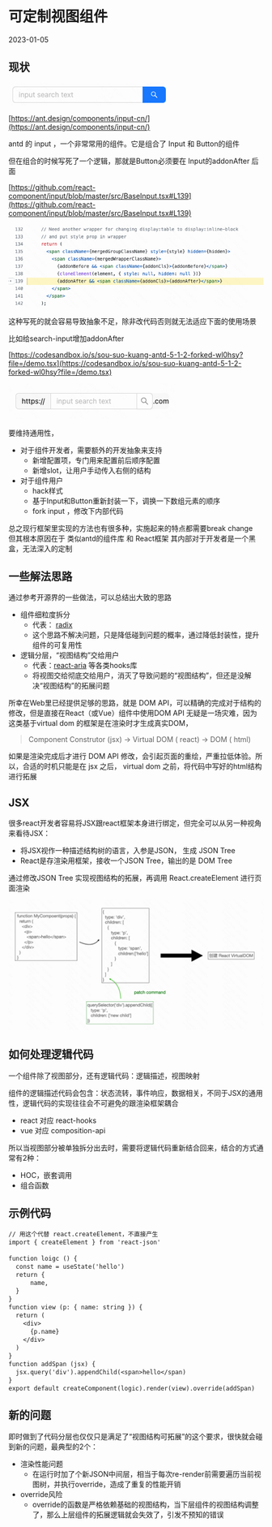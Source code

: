 # 可定制视图组件
2023-01-05

## 现状
![image.png](/images/23-1.png)

[https://ant.design/components/input-cn/](https://ant.design/components/input-cn/)

antd 的 input ，一个非常常用的组件。它是组合了 Input 和 Button的组件

但在组合的时候写死了一个逻辑，那就是Button必须要在 Input的addonAfter 后面

[https://github.com/react-component/input/blob/master/src/BaseInput.tsx#L139](https://github.com/react-component/input/blob/master/src/BaseInput.tsx#L139)

![image.png](/images/23-2.png)

这种写死的就会容易导致抽象不足，除非改代码否则就无法适应下面的使用场景

比如给search-input增加addonAfter

[https://codesandbox.io/s/sou-suo-kuang-antd-5-1-2-forked-wl0hsy?file=/demo.tsx](https://codesandbox.io/s/sou-suo-kuang-antd-5-1-2-forked-wl0hsy?file=/demo.tsx)

![image.png](/images/23-3.png)

要维持通用性，

- 对于组件开发者，需要额外的开发抽象来支持
   - 新增配置项，专门用来配置前后顺序配置
   - 新增slot，让用户手动传入右侧的结构
- 对于组件用户
   - hack样式
   - 基于Input和Button重新封装一下，调换一下数组元素的顺序
   - fork input ，修改下内部代码

总之现行框架里实现的方法也有很多种，实施起来的特点都需要break change<br />但其根本原因在于 类似antd的组件库 和 React框架 其内部对于开发者是一个黑盒，无法深入的定制

## 一些解法思路
通过参考开源界的一些做法，可以总结出大致的思路

- 组件细粒度拆分
   - 代表： [radix](https://www.radix-ui.com/docs/primitives/components/alert-dialog)  
   - 这个思路不解决问题，只是降低碰到问题的概率，通过降低封装性，提升组件的可复用性
- 逻辑分层，“视图结构”交给用户
   - 代表：[react-aria](https://react-spectrum.adobe.com/react-aria/) 等各类hooks库
   - 将视图交给彻底交给用户，消灭了导致问题的“视图结构”，但还是没解决“视图结构”的拓展问题

所幸在Web里已经提供足够的思路，就是 DOM API，可以精确的完成对于结构的修改，但是直接在React（或Vue）组件中使用DOM API 无疑是一场灾难，因为这类基于virtual dom 的框架是在渲染时才生成真实DOM，

>  Component Construtor (jsx) -> Virtual DOM ( react) -> DOM ( html)


如果是渲染完成后才进行 DOM API 修改，会引起页面的重绘，严重拉低体验。所以，合适的时机只能是在  jsx 之后， virtual dom 之前，将代码中写好的html结构进行拓展

## JSX
很多react开发者容易将JSX跟react框架本身进行绑定，但完全可以从另一种视角来看待JSX：

- 将JSX视作一种描述结构树的语言，入参是JSON， 生成 JSON Tree
- React是存渲染用框架，接收一个JSON Tree，输出的是 DOM Tree

通过修改JSON Tree 实现视图结构的拓展，再调用 React.createElement 进行页面渲染

![image.png](/images/23-4.png)

## 如何处理逻辑代码
一个组件除了视图部分，还有逻辑代码：逻辑描述，视图映射

组件的逻辑描述代码会包含：状态流转，事件响应，数据相关，不同于JSX的通用性，逻辑代码的实现往往会不可避免的跟渲染框架耦合

- react 对应 react-hooks
- vue 对应 composition-api

所以当视图部分被单独拆分出去时，需要将逻辑代码重新结合回来，结合的方式通常有2种：

- HOC，嵌套调用
- 组合函数

## 示例代码
```
// 用这个代替 react.createElement，不直接产生
import { createElement } from 'react-json'

function loigc () {
  const name = useState('hello')
  return {
	  name,
  }
}
function view (p: { name: string }) {
  return (
    <div>
      {p.name}
    </div>
  )
}
function addSpan (jsx) {
  jsx.query('div').appendChild(<span>hello</span)
}
export default createComponent(logic).render(view).override(addSpan)
```

## 新的问题
即时做到了代码分层也仅仅只是满足了“视图结构可拓展”的这个要求，很快就会碰到新的问题，最典型的2个：

- 渲染性能问题
   - 在运行时加了个新JSON中间层，相当于每次re-render前需要遍历当前视图树，并执行override，造成了重复的性能开销
- override风险
   - override的函数是严格依赖基础的视图结构，当下层组件的视图结构调整了，那么上层组件的拓展逻辑就会失效了，引发不预知的错误
